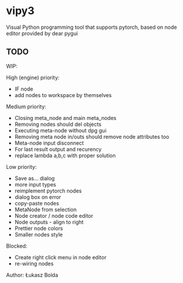 # vipy3
Visual Python programming tool that supports pytorch, based on node editor provided by dear pygui

TODO
----
WIP:
  
High (engine) priority:
* IF node
* add nodes to workspace by themselves

Medium priority:
* Closing meta_node and main meta_nodes
* Removing nodes should del objects
* Executing meta-node without dpg gui
* Removing meta node in/outs should remove node attributes too
* Meta-node input disconnect
* For last result output and recurency
* replace lambda a,b,c with proper solution


Low priority:
* Save as... dialog
* more input types
* reimplement pytorch nodes
* dialog box on error
* copy-paste nodes
* MetaNode from selection
* Node creator / node code editor
* Node outputs - align to right
* Prettier node colors 
* Smaller nodes style

Blocked:
* Create right click menu in node editor
* re-wiring nodes

Author: Łukasz Bolda